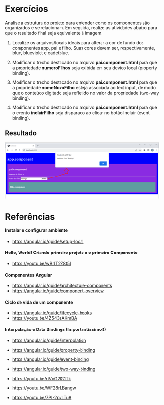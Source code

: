 # Exercícios

Analise a estrutura do projeto para entender como os componentes são organizados e se relacionam.
Em seguida, realize as atividades abaixo para que o resultado final seja equivalente à imagem.

1) Localize os arquivos/locais ideais para alterar a cor de fundo dos componentes app, pai e filho.
Suas cores devem ser, respectivamente, blue, blueviolet e cadetblue.

2) Modificar o trecho destacado no arquivo **pai.component.html** para que a propriedade **numeroFilhos** seja exibida em seu devido local (property binding).

2) Modificar o trecho destacado no arquivo **pai.component.html** para que a propriedade **nomeNovoFilho** esteja associada ao text input, de modo que o conteúdo digitado seja refletido no valor da propriedade (two-way binding).

2) Modificar o trecho destacado no arquivo **pai.component.html** para que o evento **incluirFilho** seja disparado ao clicar no botão Incluir (event binding).

## Resultado
![img](https://raw.githubusercontent.com/rodrigo-leonhardt/estudos-estagiarios/main/Semana%2014/Assets/imgResultado.png)

# Referências

#### Instalar e configurar ambiente
- https://angular.io/guide/setup-local

#### Hello, World! Criando primeiro projeto e o primeiro Componente
- https://youtu.be/wBrIT2Z8t5I

#### Componentes Angular
- https://angular.io/guide/architecture-components
- https://angular.io/guide/component-overview

#### Ciclo de vida de um componente
- https://angular.io/guide/lifecycle-hooks
- https://youtu.be/4Z543sAKmBA

#### Interpolação e Data Bindings (Importantíssimo!!)
- https://angular.io/guide/interpolation
- https://angular.io/guide/property-binding
- https://angular.io/guide/event-binding
- https://angular.io/guide/two-way-binding

- https://youtu.be/rlVxG2lG1Tk
- https://youtu.be/WF28rLBangw
- https://youtu.be/7PI-2pvLTu8